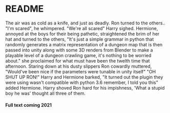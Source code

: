 # README

The air was as cold as a knife, and just as deadly. Ron turned to the others..
"I'm scared", he whimpered.
"We're all scared" Harry sighed.
Hermione, annoyed at the boys for their being pathetic, straightened the brim of her hat and turned to the others,
"It's just a simple grammar in python that randomly generates a matrix representation of a dungeon map that is then passed into
unity along with some 3D renders from Blender to make a playable level of a dungeon crawling game, it's nothing to be worried about."
she proclaimed for what must have been the twelth time that afternoon.
Staring down at his dusty slippers Ron cowardly muttered,
"Would've been nice if the parameters were tunable in unity itself"
"OH SHUT UP RON!" Harry and Hermione barked,
"It turned out the plugin they were using wasn't compatible with python 3.6 remember, I told you this" added Hermione.
Harry shoved Ron hard for his impishness, 'What a stupid boy he was' thought all three of them.

#### Full text coming 2021
